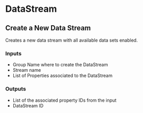 # DataStream

## Create a New Data Stream
Creates a new data stream with all available data sets enabled. 

### Inputs
* Group Name where to create the DataStream
* Stream name
* List of Properties associated to the DataStream

### Outputs
* List of the associated property IDs from the input
* DataStream ID